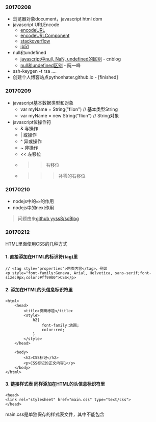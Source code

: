 ### 20170208
- 浏览器对象document，javascript html dom
- javascript URLEncode
	- [encodeURL](https://developer.mozilla.org/zh-CN/docs/Web/JavaScript/Reference/Global_Objects/encodeURI)
	- [encodeURLComponent](https://developer.mozilla.org/zh-CN/docs/Web/JavaScript/Reference/Global_Objects/encodeURIComponent)
	- [stackoverflow](http://stackoverflow.com/questions/4540753/should-i-use-encodeuri-or-encodeuricomponent-for-encoding-urls)
	- [jb51](http://www.jb51.net/article/22880.htm)
- null和undefined
	- [javascript中null, NaN, undefined的区别](http://www.cnblogs.com/qiantuwuliang/archive/2010/01/12/1645302.html) - cnblog
	- [null和undefined区别](http://www.ruanyifeng.com/blog/2014/03/undefined-vs-null.html) - 阮一峰
- ssh-keygen -t rsa ....
- 创建个人博客站点pythonhater.github.io - [finished]

### 20170209
- javascript基本数据类型和对象
	- var myName = String("flion") // 基本类型String
	- var myName = new String("flion") // String对象
- javascript位操作符
	- & 与操作
	- | 或操作
	- ^ 异或操作
	- ~ 非操作
	- << 左移位	
	- >> 右移位	
	- >>> 补零的右移位

### 20170210
- nodejs中的`=>`的作用
- nodejs中的next作用

> 问题由来[github yyss8/scBlog](https://github.com/yyss8/scBlog/)

### 20170212


HTML里面使用CSS的几种方式

#### 1. 直接添加在HTML的标识符(tag)里

```
// <tag style="properties">网页内容</tag>，例如
<p style="font-family:Geneva, Arial, Helvetica, sans-serif;font-size:9px;color:#ff9900">CSS</p>
```

#### 2. 添加在HTML的头信息标识符<head>里

```
<html>
	<head>
		<title>页面标题</title>
		<style>
			h2{
				font-family:幼圆;
				color:red;
			}
		</style>
	</head>
	
	<body>
		<h2>CSS标记</h2>
		<p>CSS标记的正文内容1</p>
	</body>
</html>
```

#### 3. **链接样式表** 同样添加在HTML的头信息标识符里

```
<head>
<link rel="stylesheet" href="main.css" type="text/css">
</head>
```
main.css是单独保存的样式表文件，其中不能包含<style>标识符，并且只能以css为后缀。如果用作一个web站点的话建议使用链接样式表的方式，如果需要修改web站点的页面的话，只需要修改几个css文件就可以使整个web页面更新，缩短了修改时间和提高了工作效率。

